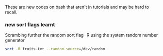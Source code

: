 These are new codes on bash that aren't in tutorials and may be hard to recall.

### new sort flags learnt

Scrambing further the random sort flag -R using the system random number generator

```bash
sort -R fruits.txt --random-source=/dev/random
```

